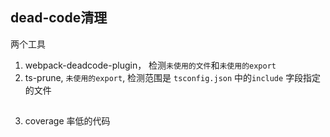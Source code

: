 ## dead-code清理

两个工具


1. webpack-deadcode-plugin， 检测`未使用的文件`和`未使用的export`
2. ts-prune, `未使用的export`, 检测范围是 `tsconfig.json` 中的`include` 字段指定的文件



##

3. coverage 率低的代码